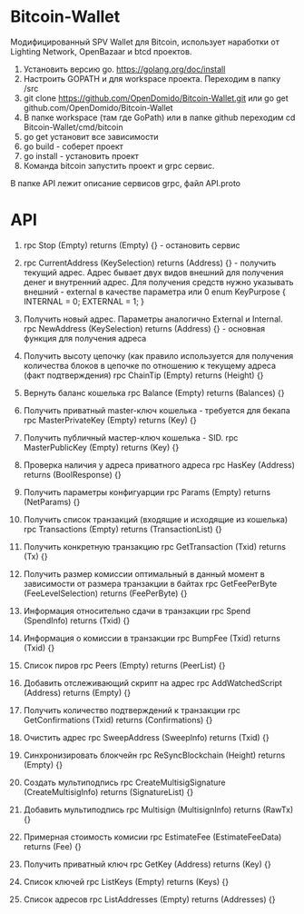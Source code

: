 # Bitcoin-Wallet

Модифицированный SPV Wallet для Bitcoin, использует наработки от Lighting Network, OpenBazaar  и btcd проектов.

1. Установить версию go. https://golang.org/doc/install
2. Настроить GOPATH и для workspace проекта. Переходим в папку <workspace>/src
3. git clone https://github.com/OpenDomido/Bitcoin-Wallet.git или go get github.com/OpenDomido/Bitcoin-Wallet
4. В папке workspace (там где GoPath) или в папке github переходим cd Bitcoin-Wallet/cmd/bitcoin
5. go get установит все зависимости
6. go build -  соберет проект
7. go install - установить проект  
9. Команда bitcoin запустить проект и grpc сервис.

В папке API лежит описание сервисов grpc, файл API.proto

# API
  1. rpc Stop (Empty) returns (Empty) {} - остановить сервис
  2. rpc CurrentAddress (KeySelection) returns (Address) {} - получить текущий адрес. Адрес бывает двух видов внешний для получения денег и внутренний адрес. Для получения средств нужно указывать внешний - external в качестве параметра или 0
  enum KeyPurpose {
    INTERNAL = 0;
    EXTERNAL = 1;
  }
  
  3. Получить новый адрес. Параметры аналогично External и Internal. rpc NewAddress (KeySelection) returns (Address) {} - основная функция для получения адреса
  
  4. Получить высоту цепочку (как правило используется для получения количества блоков в цепочке по отношению к текущему адреса (факт подтверждения)
  rpc ChainTip (Empty) returns (Height) {}
  
  5. Вернуть баланс кошелька
  rpc Balance (Empty) returns (Balances) {}
  6. Получить приватный master-ключ кошелька - требуется для бекапа
  rpc MasterPrivateKey (Empty) returns (Key) {}
  
  7. Получить публичный мастер-ключ кошелька - SID. 
  rpc MasterPublicKey (Empty) returns (Key) {}
  8. Проверка наличия у адреса приватного адреса
  rpc HasKey (Address) returns (BoolResponse) {}
  
  9. Получить параметры конфигуарции
  rpc Params (Empty) returns (NetParams) {}
  10. Получить список транзакций (входящие и исходящие из кошелька)
  rpc Transactions (Empty) returns (TransactionList) {}
  11. Получить конкретную транзакцию
  rpc GetTransaction (Txid) returns (Tx) {}
  12. Получить размер комиссии оптимальный в данный момент в зависимости от размера транзакции в байтах
  rpc GetFeePerByte (FeeLevelSelection) returns (FeePerByte) {}
  13. Информация относительно сдачи в транзакции
  rpc Spend (SpendInfo) returns (Txid) {}
  14. Информация о комиссии в транзакции
  rpc BumpFee (Txid) returns (Txid) {}
  15. Список пиров
  rpc Peers (Empty) returns (PeerList) {}
  16. Добавить отслеживающий скрипт на адрес
  rpc AddWatchedScript (Address) returns (Empty) {}
  17. Получить количество подтверждений к транзакции
  rpc GetConfirmations (Txid) returns (Confirmations) {}
  18. Очистить адрес
  rpc SweepAddress (SweepInfo) returns (Txid) {}
  19. Синхронизировать блокчейн
  rpc ReSyncBlockchain (Height) returns (Empty) {}
  20. Создать мультиподпись
  rpc CreateMultisigSignature (CreateMultisigInfo) returns (SignatureList) {}
  21. Добавить мультиподпись
  rpc Multisign (MultisignInfo) returns (RawTx) {}
  22. Примерная стоимость комисии
  rpc EstimateFee (EstimateFeeData) returns (Fee) {}
  23. Получить приватный ключ
  rpc GetKey (Address) returns (Key) {}
  24. Список ключей
  rpc ListKeys (Empty) returns (Keys) {}
  25. Список адресов
  rpc ListAddresses (Empty) returns (Addresses) {}

